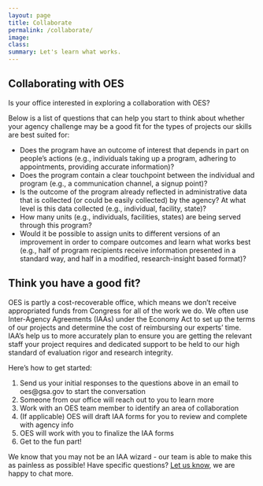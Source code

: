 ```yaml
---
layout: page
title: Collaborate
permalink: /collaborate/
image:
class:
summary: Let's learn what works.
---
```

## Collaborating with OES

Is your office interested in exploring a collaboration with OES?

Below is a list of questions that can help you start to think about whether your agency challenge may be a good fit for the types of projects our skills are best suited for:

 - Does the program have an outcome of interest that depends in part on people’s actions (e.g., individuals taking up a program, adhering to appointments, providing accurate information)?
 - Does the program contain a clear touchpoint between the individual and program (e.g., a communication channel, a signup point)?
 - Is the outcome of the program already reflected in administrative data that is collected (or could be easily collected) by the agency? At what level is this data collected (e.g., individual, facility, state)?
 - How many units (e.g., individuals, facilities, states) are being served through this program? 
 - Would it be possible to assign units to different versions of an improvement in order to compare outcomes and learn what works best (e.g., half of program recipients receive information presented in a standard way, and half in a modified, research-insight based format)?

## Think you have a good fit?

OES is partly a cost-recoverable office, which means we don’t receive appropriated funds from Congress for all of the work we do. We often use Inter-Agency Agreements (IAAs) under the Economy Act to set up the terms of our projects and determine the cost of reimbursing our experts’ time.  IAA’s help us to more accurately plan to ensure you  are getting the relevant staff your project requires and dedicated support to be held to our high standard of evaluation rigor and research integrity.

Here’s how to get started:

<ol>
<li>Send us your initial responses to the questions above  in an email to oes@gsa.gov to start the conversation</li>
<li>Someone from our office will reach out to you to learn more</li>
<li>Work with an OES team member to identify an area of collaboration</li>
<li>(If applicable) OES will draft IAA forms for you to review and complete with agency info</li>
<li>OES will work with you to finalize the IAA forms</li>
<li>Get to the fun part!</li>
</ol>

We know that you may not be an IAA wizard - our team is able to make this as painless as possible! Have specific questions? <a href="mailto:oes@gsa.gov?subject=Collaboration">Let us know</a>, we are happy to chat more.

